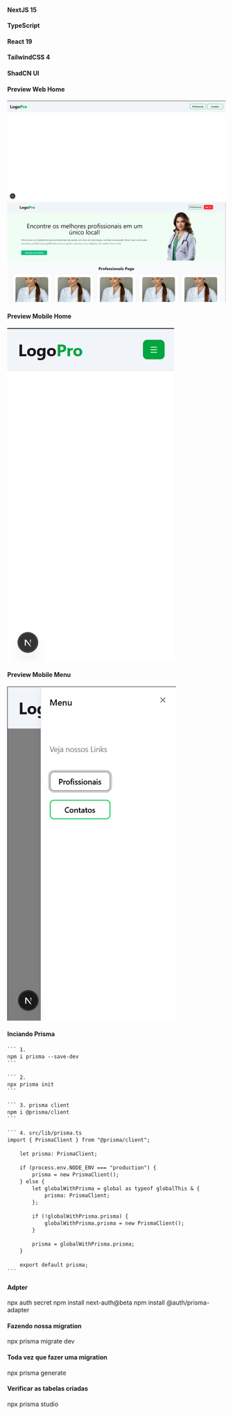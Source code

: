 #### NextJS 15
#### TypeScript
#### React 19
#### TailwindCSS 4
#### ShadCN UI

#### Preview Web Home
<img src="./preview/web-home.png" alt="">

<img src="./preview/web-home-2.png" alt="">

#### Preview Mobile Home
<img src="./preview/mobile-home.png" alt="">

#### Preview Mobile Menu
<img src="./preview/mobile-menu.png" alt="">

#### Inciando Prisma
    ``` 1.
    npm i prisma --save-dev
    ```

    ``` 2.
    npx prisma init
    ```

    ``` 3. prisma client
    npm i @prisma/client
    ```

    ``` 4. src/lib/prisma.ts
    import { PrismaClient } from "@prisma/client";

        let prisma: PrismaClient;

        if (process.env.NODE_ENV === "production") {
            prisma = new PrismaClient();
        } else {
            let globalWithPrisma = global as typeof globalThis & {
                prisma: PrismaClient;
            };

            if (!globalWithPrisma.prisma) {
                globalWithPrisma.prisma = new PrismaClient();
            }

            prisma = globalWithPrisma.prisma;
        }

        export default prisma;
    ```

#### Adpter
npx auth secret
npm install next-auth@beta
npm install @auth/prisma-adapter

#### Fazendo nossa migration
npx prisma migrate dev

#### Toda vez que fazer uma migration
npx prisma generate

#### Verificar as tabelas criadas
npx prisma studio